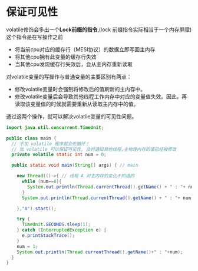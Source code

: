 # 保证可见性

volatile修饰会多出一个**Lock前缀的指令**,(lock 前缀指令实际相当于一个内存屏障) 这个指令是在写操作之前

- 将当前cpu对应的缓存行（MESI协议）的数据立即写回主内存
- 将其他cpu拥有此变量的缓存行失效
- 当其他cpu发现缓存行失效后，会从主内存重新读取



对volatile变量的写操作与普通变量的主要区别有两点：

- 修改volatile变量时会强制将修改后的值刷新的主内存中。
- 修改volatile变量后会导致其他线程工作内存中对应的变量值失效。因此，再读取该变量值的时候就需要重新从读取主内存中的值。

通过这两个操作，就可以解决volatile变量的可见性问题。



```java
import java.util.concurrent.TimeUnit;

public class main {
  // 不加 volatile 程序就会死循环！
  // 加 volatile 可以保证可见性, 及时通知其他线程,主物理内存的值已经被修改
  private volatile static int num = 0;

  public static void main(String[] args) { // main

    new Thread(()->{ // 线程 A 对主内存的变化不知道的
      while (num==0){
        System.out.println(Thread.currentThread().getName() + " : "+ num);
      }
      System.out.println(Thread.currentThread().getName() + " : "+ num);

    },"A").start();

    try {
      TimeUnit.SECONDS.sleep(1);
    } catch (InterruptedException e) {
      e.printStackTrace();
    }
    num = 1;
    System.out.println(Thread.currentThread().getName()+" : "+num);
  }
}
```